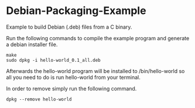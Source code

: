 # Debian-Packaging-Example
Example to build Debian (.deb) files from a C binary.

Run the following commands to compile the example program and generate a debian installer file.
```
make
sudo dpkg -i hello-world_0.1_all.deb
```
Afterwards the hello-world program will be installed to /bin/hello-world so all you need to do is run hello-world from your terminal.

In order to remove simply run the following command.
```
dpkg --remove hello-world
```
